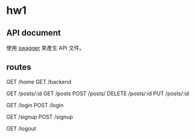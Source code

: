 # hw1

## API document

使用 [swagger](https://github.com/davibaltar/swagger-autogen) 來產生 API 文件。

## routes

GET /home
GET /backend

GET /posts/:id
GET /posts
POST /posts/
DELETE /posts/:id
PUT /posts/:id

GET /login
POST /login

GET /signup
POST /signup

GET /logout
